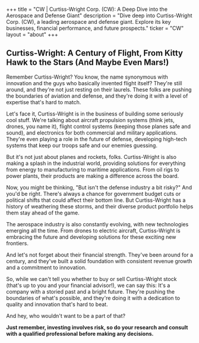 +++
title = "CW |  Curtiss-Wright Corp. (CW): A Deep Dive into the Aerospace and Defense Giant"
description = "Dive deep into Curtiss-Wright Corp. (CW), a leading aerospace and defense giant. Explore its key businesses, financial performance, and future prospects."
ticker = "CW"
layout = "about"
+++

        


## Curtiss-Wright: A Century of Flight, From Kitty Hawk to the Stars (And Maybe Even Mars!)

Remember Curtiss-Wright? You know, the name synonymous with innovation and the guys who basically invented flight itself? They're still around, and they're not just resting on their laurels. These folks are pushing the boundaries of aviation and defense, and they're doing it with a level of expertise that's hard to match.

Let's face it, Curtiss-Wright is in the business of building some seriously cool stuff. We're talking about aircraft propulsion systems (think jets, drones, you name it), flight control systems (keeping those planes safe and sound), and electronics for both commercial and military applications. They're even playing a role in the future of defense, developing high-tech systems that keep our troops safe and our enemies guessing. 

But it's not just about planes and rockets, folks. Curtiss-Wright is also making a splash in the industrial world, providing solutions for everything from energy to manufacturing to maritime applications. From oil rigs to power plants, their products are making a difference across the board.

Now, you might be thinking, "But isn't the defense industry a bit risky?" And you'd be right. There's always a chance for government budget cuts or political shifts that could affect their bottom line. But Curtiss-Wright has a history of weathering these storms, and their diverse product portfolio helps them stay ahead of the game.

The aerospace industry is also constantly evolving, with new technologies emerging all the time. From drones to electric aircraft, Curtiss-Wright is embracing the future and developing solutions for these exciting new frontiers.  

And let's not forget about their financial strength. They've been around for a century, and they've built a solid foundation with consistent revenue growth and a commitment to innovation. 

So, while we can't tell you whether to buy or sell Curtiss-Wright stock (that's up to you and your financial advisor!), we can say this: It's a company with a storied past and a bright future. They're pushing the boundaries of what's possible, and they're doing it with a dedication to quality and innovation that's hard to beat.  

And hey, who wouldn't want to be a part of that?  

**Just remember, investing involves risk, so do your research and consult with a qualified professional before making any decisions.** 

        